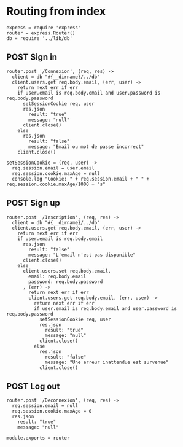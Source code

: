 # Routing from index

    express = require 'express'
    router = express.Router()
    db = require '../lib/db'

## POST Sign in

    router.post '/Connexion', (req, res) ->
      client = db "#{__dirname}/../db"
      client.users.get req.body.email, (err, user) ->
        return next err if err
        if user.email is req.body.email and user.password is req.body.password
          setSessionCookie req, user
          res.json
            result: "true"
            message: "null"
          client.close()
        else
          res.json
            result: "false"
            message: "Email ou mot de passe incorrect"
        client.close()

    setSessionCookie = (req, user) ->
      req.session.email = user.email
      req.session.cookie.maxAge = null
      console.log "Cookie: " + req.session.email + " " + req.session.cookie.maxAge/1000 + "s"

## POST Sign up

    router.post '/Inscription', (req, res) ->
      client = db "#{__dirname}/../db"
      client.users.get req.body.email, (err, user) ->
        return next err if err
        if user.email is req.body.email
          res.json
            result: "false"
            message: "L'email n'est pas disponible"
          client.close()
        else
          client.users.set req.body.email,
            email: req.body.email
            password: req.body.password
          , (err) ->
            return next err if err
            client.users.get req.body.email, (err, user) ->
              return next err if err
              if user.email is req.body.email and user.password is req.body.password
                setSessionCookie req, user
                res.json
                  result: "true"
                  message: "null"
                client.close()
              else
                res.json
                  result: "false"
                  message: "Une erreur inattendue est survenue"
                client.close()

## POST Log out

    router.post '/Deconnexion', (req, res) ->
      req.session.email = null
      req.session.cookie.maxAge = 0
      res.json
        result: "true"
        message: "null"

    module.exports = router
